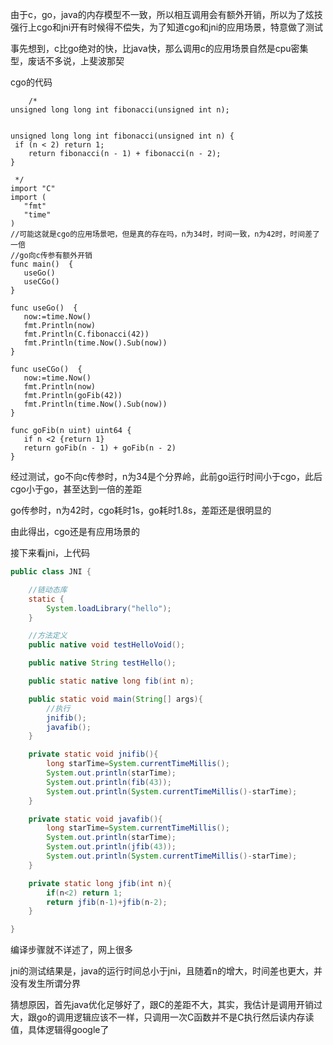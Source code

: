 由于c，go，java的内存模型不一致，所以相互调用会有额外开销，所以为了炫技强行上cgo和jni开有时候得不偿失，为了知道cgo和jni的应用场景，特意做了测试

事先想到，c比go绝对的快，比java快，那么调用c的应用场景自然是cpu密集型，废话不多说，上斐波那契

cgo的代码

```golang
    /*
unsigned long long int fibonacci(unsigned int n);


unsigned long long int fibonacci(unsigned int n) {
 if (n < 2) return 1;
    return fibonacci(n - 1) + fibonacci(n - 2);
}

 */
import "C"
import (
   "fmt"
   "time"
)
//可能这就是cgo的应用场景吧，但是真的存在吗，n为34时，时间一致，n为42时，时间差了一倍
//go向c传参有额外开销
func main()  {
   useGo()
   useCGo()
}

func useGo()  {
   now:=time.Now()
   fmt.Println(now)
   fmt.Println(C.fibonacci(42))
   fmt.Println(time.Now().Sub(now))
}

func useCGo()  {
   now:=time.Now()
   fmt.Println(now)
   fmt.Println(goFib(42))
   fmt.Println(time.Now().Sub(now))
}

func goFib(n uint) uint64 {
   if n <2 {return 1}
   return goFib(n - 1) + goFib(n - 2)
}
```
经过测试，go不向c传参时，n为34是个分界岭，此前go运行时间小于cgo，此后cgo小于go，甚至达到一倍的差距

go传参时，n为42时，cgo耗时1s，go耗时1.8s，差距还是很明显的

由此得出，cgo还是有应用场景的

 

接下来看jni，上代码
```java
public class JNI {

    //链动态库
    static {
        System.loadLibrary("hello");
    }

    //方法定义
    public native void testHelloVoid();

    public native String testHello();

    public static native long fib(int n);

    public static void main(String[] args){
        //执行
        jnifib();
        javafib();
    }

    private static void jnifib(){
        long starTime=System.currentTimeMillis();
        System.out.println(starTime);
        System.out.println(fib(43));
        System.out.println(System.currentTimeMillis()-starTime);
    }

    private static void javafib(){
        long starTime=System.currentTimeMillis();
        System.out.println(starTime);
        System.out.println(jfib(43));
        System.out.println(System.currentTimeMillis()-starTime);
    }

    private static long jfib(int n){
        if(n<2) return 1;
        return jfib(n-1)+jfib(n-2);
    }

}
```

编译步骤就不详述了，网上很多

jni的测试结果是，java的运行时间总小于jni，且随着n的增大，时间差也更大，并没有发生所谓分界

猜想原因，首先java优化足够好了，跟C的差距不大，其实，我估计是调用开销过大，跟go的调用逻辑应该不一样，只调用一次C函数并不是C执行然后读内存读值，具体逻辑得google了

